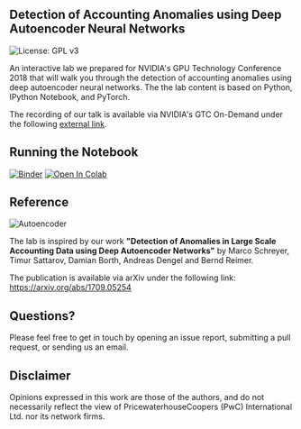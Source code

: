 ## Detection of Accounting Anomalies using Deep Autoencoder Neural Networks

![License: GPL v3](https://img.shields.io/badge/License-GPLv3-blue.svg)

An interactive lab we prepared for NVIDIA's GPU Technology Conference 2018 that will walk you through the detection of accounting anomalies using deep autoencoder neural networks. The the lab content is based on Python, IPython Notebook, and PyTorch.

The recording of our talk is available via NVIDIA's GTC On-Demand under the following [external link](https://on-demand-gtc.gputechconf.com/gtcnew/sessionview.php?sessionName=s8343-detection+of+financial+statement+fraud+using+deep+autoencoder+networks).

## Running the Notebook

[![Binder](https://mybinder.org/badge_logo.svg)](https://mybinder.org/v2/gh/GitiHubi/deepAI/master?filepath=GTC_2018_Lab.ipynb) [![Open In Colab](https://colab.research.google.com/assets/colab-badge.svg)](https://colab.research.google.com/github/GitiHubi/deepAI/blob/master/GTC_2018_CoLab.ipynb)

## Reference

![Autoencoder](https://raw.githubusercontent.com/GitiHubi/deepAI/master/images/autoencoder.png)

The lab is inspired by our work **"Detection of Anomalies in Large Scale Accounting Data using Deep Autoencoder Networks"** by Marco Schreyer, Timur Sattarov, Damian Borth, Andreas Dengel and Bernd Reimer.

The publication is available via arXiv under the following link: https://arxiv.org/abs/1709.05254

## Questions?

Please feel free to get in touch by opening an issue report, submitting a pull request, or sending us an email.

## Disclaimer

Opinions expressed in this work are those of the authors, and do not necessarily reflect the view of PricewaterhouseCoopers (PwC) International Ltd. nor its network firms.
